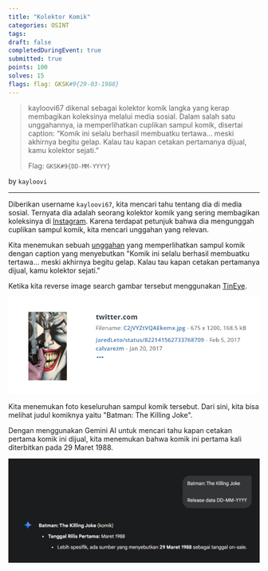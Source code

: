 ```yaml
---
title: "Kolektor Komik"
categories: OSINT
tags: 
draft: false
completedDuringEvent: true
submitted: true
points: 100
solves: 15
flags: flag: GKSK#9{29-03-1988}
---
```

> kayloovi67 dikenal sebagai kolektor komik langka yang kerap membagikan koleksinya melalui media sosial. Dalam salah satu unggahannya, ia memperlihatkan cuplikan sampul komik, disertai caption: “Komik ini selalu berhasil membuatku tertawa... meski akhirnya begitu gelap. Kalau tau kapan cetakan pertamanya dijual, kamu kolektor sejati.”
>
> Flag: `GKSK#9{DD-MM-YYYY}`

by `kayloovi`

---

Diberikan username `kayloovi67`, kita mencari tahu tentang dia di media sosial. Ternyata dia adalah seorang kolektor komik yang sering membagikan koleksinya di [Instagram](https://www.instagram.com/kayloovi67). Karena terdapat petunjuk bahwa dia mengunggah cuplikan sampul komik, kita mencari unggahan yang relevan.

Kita menemukan sebuah [unggahan](https://www.instagram.com/p/DJ3H05TJCa0/) yang memperlihatkan sampul komik dengan caption yang menyebutkan "Komik ini selalu berhasil membuatku tertawa... meski akhirnya begitu gelap. Kalau tau kapan cetakan pertamanya dijual, kamu kolektor sejati."

Ketika kita reverse image search gambar tersebut menggunakan [TinEye](https://tineye.com/search/e7c0314abee95dd4f4c773b2a005ac7c7c0d427e?sort=score&order=desc&page=1).

![alt text](image.png)

Kita menemukan foto keseluruhan sampul komik tersebut. Dari sini, kita bisa melihat judul komiknya yaitu "Batman: The Killing Joke".

Dengan menggunakan Gemini AI untuk mencari tahu kapan cetakan pertama komik ini dijual, kita menemukan bahwa komik ini pertama kali diterbitkan pada 29 Maret 1988.

![alt text](image-1.png)
